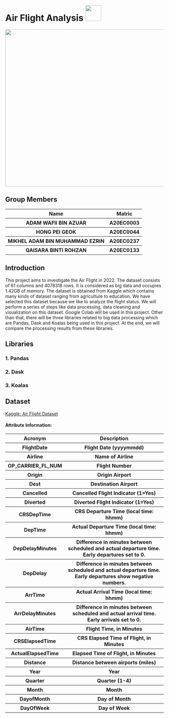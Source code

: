 <h1>Air Flight Analysis  <img width=50px; height=50px src="https://user-images.githubusercontent.com/120556342/215304943-6df48d0a-d866-4f2c-91bf-263d47579dc2.png"></h1>

<p align="center">
  <img width=1000px; height=500px src="https://user-images.githubusercontent.com/120556342/215265584-6f73a09a-ac06-48db-b53c-58bcd370c320.png">
</p>

<h2>Group Members</h2>
<table>
  <tr>
    <th>Name</th>
    <th>Matric</th>
  </tr>
  <tr>
    <th>ADAM WAFII BIN AZUAR</th>
    <th>A20EC0003</th>
  </tr>
  <tr>
    <th>HONG PEI GEOK</th>
    <th>A20EC0044</th>
  </tr>
    <tr>
    <th>MIKHEL ADAM BIN MUHAMMAD EZRIN</th>
    <th>A20EC0237</th>
  </tr>
    <tr>
    <th>QAISARA BINTI ROHZAN</th>
    <th>A20EC0133</th>
  </tr>
</table>

<h2>Introduction</h2>
This project aims to investigate the Air Flight in 2022. The dataset consists of 61 columns and 4078318 rows. It is considered as big data and occupies 1.42GB of memory. The dataset is obtained from Kaggle which contains many kinds of dataset ranging from agriculture to education. We have selected this dataset because we like to analyze the flight status. We will perform a series of steps like data processing, data cleaning and visualization on this dataset. Google Colab will be used in this project. Other than that, there will be three libraries related to big data processing which are Pandas, Dask and Koalas being used in this project. At the end, we will compare the processing results from these libraries.

<h2>Libraries</h2>
<h3>1. Pandas</h3>
<h3>2. Dask</h3>
<h3>3. Koalas</h3>

<h2>Dataset</h2>
<a href="https://www.kaggle.com/datasets/robikscube/flight-delay-dataset-20182022?select=Combined_Flights_2022.csv">Kaggle: Air Flight Dataset</a><br>
<h4>Attribute Information:</h4>
<table>
  <tr>
    <th>Acronym</th>
    <th>Description</th>
  </tr>
  <tr>
    <th>FlightDate</th>
    <th>Flight Date (yyyymmdd)</th>
  </tr>
    <tr>
    <th>Airline</th>
    <th>Name of Airline</th>
  </tr>
    <tr>
    <th>OP_CARRIER_FL_NUM</th>
    <th>Flight Number</th>
  </tr>
    <tr>
    <th>Origin</th>
    <th>Origin Airport</th>
  </tr>
    <tr>
    <th>Dest</th>
    <th>Destination Airport</th>
  </tr>
    <tr>
    <th>Cancelled</th>
    <th>Cancelled Flight Indicator (1=Yes)</th>
  </tr>
    <tr>
    <th>Diverted</th>
    <th>Diverted Flight Indicator (1=Yes)</th>
  </tr>
    <tr>
    <th>CRSDepTime</th>
    <th>CRS Departure Time (local time: hhmm)</th>
  </tr>
    <tr>
    <th>DepTime</th>
    <th>Actual Departure Time (local time: hhmm)</th>
  </tr>
    <tr>
    <th>DepDelayMinutes</th>
    <th>Difference in minutes between scheduled and actual departure time. Early departures set to 0.</th>
  </tr>
    <tr>
    <th>DepDelay</th>
    <th>Difference in minutes between scheduled and actual departure time. Early departures show negative numbers.</th>
  </tr>
    <tr>
    <th>ArrTime</th>
    <th> Actual Arrival Time (local time: hhmm)</th>
  </tr>
    <tr>
    <th>ArrDelayMinutes</th>
    <th>Difference in minutes between scheduled and actual arrival time. Early arrivals set to 0.</th>
  </tr>
    <tr>
    <th>AirTime</th>
    <th>Flight Time, in Minutes</th>
  </tr>
    <tr>
    <th>CRSElapsedTime</th>
    <th>CRS Elapsed Time of Flight, in Minutes</th>
  </tr>
    <tr>
    <th>ActualElapsedTime</th>
    <th>Elapsed Time of Flight, in Minutes</th>
  </tr>
    <tr>
    <th>Distance</th>
    <th>Distance between airports (miles)</th>
  </tr>
    <tr>
    <th>Year</th>
    <th>Year</th>
  </tr>
    <tr>
    <th>Quarter</th>
    <th>Quarter (1-4)</th>
  </tr>
    <tr>
    <th>Month</th>
    <th>Month</th>
  </tr>
    <tr>
    <th>DayofMonth</th>
    <th>Day of Month</th>
  </tr>
    <tr>
    <th>DayOfWeek</th>
    <th>Day of Week</th>
  </tr>
</table> 
